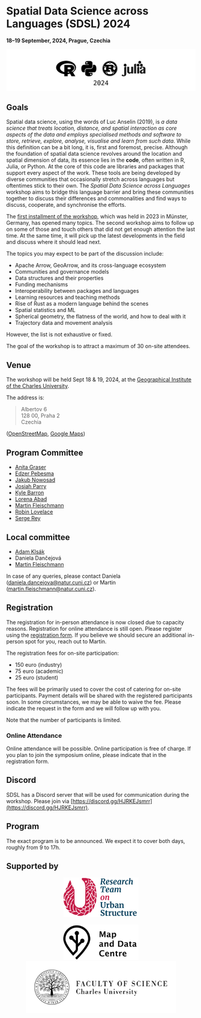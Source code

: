 # Spatial Data Science across Languages (SDSL) 2024

__18–19 September, 2024, Prague, Czechia__

![Logos of R, Rust, Julia, and Python](logos.svg)

## Goals

Spatial data science, using the words of Luc Anselin (2019), is _a data science that treats location, distance, and spatial interaction as core aspects of the data and employs specialised methods and software to store, retrieve, explore, analyse, visualise and learn from such data_. While this definition can be a bit long, it is, first and foremost, precise. Although the foundation of spatial data science revolves around the location and spatial dimension of data, its essence lies in the __code__, often written in R, Julia, or Python. At the core of this code are libraries and packages that support every aspect of the work. These tools are being developed by diverse communities that occasionally stretch across languages but oftentimes stick to their own. The _Spatial Data Science across Languages_ workshop aims to bridge this language barrier and bring these communities together to discuss their differences and commonalities and find ways to discuss, cooperate, and synchronise the efforts.

The [first installment of the workshop](https://r-spatial.org/sdsl/), which was held in 2023 in Münster, Germany, has opened many topics. The second workshop aims to follow up on some of those and touch others that did not get enough attention the last time. At the same time, it will pick up the latest developments in the field and discuss where it should lead next.

The topics you may expect to be part of the discussion include:

- Apache Arrow, GeoArrow, and its cross-language ecosystem
- Communities and governance models
- Data structures and their properties
- Funding mechanisms
- Interoperability between packages and languages
- Learning resources and teaching methods
- Rise of Rust as a modern language behind the scenes
- Spatial statistics and ML
- Spherical geometry, the flatness of the world, and how to deal with it
- Trajectory data and movement analysis

However, the list is not exhaustive or fixed.

The goal of the workshop is to attract a maximum of 30 on-site attendees.

## Venue

The workshop will be held Sept 18 & 19, 2024, at the [Geographical Institute of the Charles University](https://www.natur.cuni.cz/geography/geographical-institute?set_language=en).

The address is:

> Albertov 6<br>
> 128 00, Praha 2<br>
> Czechia<br>

([OpenStreetMap](https://osm.org/go/0J0lE_g2~?node=296674067), [Google Maps](https://maps.app.goo.gl/3hWxRhEpYAC6wH3i9))

## Program Committee

- [Anita Graser](https://anitagraser.com/)
- [Edzer Pebesma](https://www.uni-muenster.de/Geoinformatics/institute/staff/index.php/119/Edzer_Pebesma)
- [Jakub Nowosad](https://jakubnowosad.com)
- [Josiah Parry](https://josiahparry.com/)
- [Kyle Barron](https://kylebarron.dev/)
- [Lorena Abad](https://loreabad6.github.io/)
- [Martin Fleischmann](https://martinfleischmann.net/)
- [Robin Lovelace](https://www.robinlovelace.net)
- [Serge Rey](https://geography.sdsu.edu/people/bios/rey)

## Local committee

- [Adam Klsák](https://urrlab.cz/en/member/2969/)
- Daniela Dančejová
- [Martin Fleischmann](https://martinfleischmann.net/)

In case of any queries, please contact Daniela (daniela.dancejova@natur.cuni.cz) or Martin (martin.fleischmann@natur.cuni.cz).

## Registration

The registration for in-person attendance is now closed due to capacity reasons. Registration for online attendance is still open. Please register using the [registration form](https://forms.gle/coaynifjWoYovuyVA).
If you believe we should secure an additional in-person spot for you, reach out to Martin.

The registration fees for on-site participation:

- 150 euro (industry)
- 75 euro (academic)
- 25 euro (student)

The fees will be primarily used to cover the cost of catering for on-site participants. Payment details will be shared with the registered participants soon. In some circumstances, we may be able to waive the fee. Please indicate the request in the form and we will follow up with you.

Note that the number of participants is limited.

### Online Attendance

Online attendance will be possible. Online participation is free of charge. If you plan to join the symposium online, please indicate that in the registration form.

## Discord

SDSL has a Discord server that will be used for communication during the workshop. Please join via [https://discord.gg/HJRKEJsmrr](https://discord.gg/HJRKEJsmrr).

## Program

The exact program is to be announced. We expect it to cover both days, roughly from 9 to 17h.

## Supported by

<center>
<a href="https://uscuni.github.io/"><img src="uscuni.svg" width=200></a><br><br>
<a href="https://mdc.natur.cuni.cz/en/home/"><img src="mdc.svg" width=200></a><br>
<a href="https://natur.cuni.cz/en/"><img src="cuni.jpg" width=400></a>
<center>

